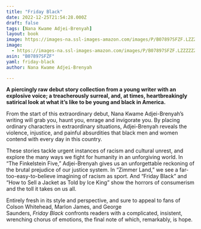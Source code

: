 ```yaml
---
title: "Friday Black"
date: 2022-12-25T21:54:28.000Z
draft: false
tags: [Nana Kwame Adjei-Brenyah]
layout: book
image: https://images-na.ssl-images-amazon.com/images/P/B07897SFZF.LZZZZZZZ.jpg
image: 
  - https://images-na.ssl-images-amazon.com/images/P/B07897SFZF.LZZZZZZZ.jpg
asin: "B07897SFZF"
yaml: friday-black
author: Nana Kwame Adjei-Brenyah

---
```


**A piercingly raw debut story collection from a young writer with an explosive voice; a treacherously surreal, and, at times, heartbreakingly satirical look at what it’s like to be young and black in America.**  
  
 From the start of this extraordinary debut, Nana Kwame Adjei-Brenyah’s writing will grab you, haunt you, enrage and invigorate you. By placing ordinary characters in extraordinary situations, Adjei-Brenyah reveals the violence, injustice, and painful absurdities that black men and women contend with every day in this country.  
  
 These stories tackle urgent instances of racism and cultural unrest, and explore the many ways we fight for humanity in an unforgiving world. In “The Finkelstein Five,” Adjei-Brenyah gives us an unforgettable reckoning of the brutal prejudice of our justice system. In “Zimmer Land,” we see a far-too-easy-to-believe imagining of racism as sport. And “Friday Black” and “How to Sell a Jacket as Told by Ice King” show the horrors of consumerism and the toll it takes on us all.  
  
 Entirely fresh in its style and perspective, and sure to appeal to fans of Colson Whitehead, Marlon James, and George Saunders, *Friday Black* confronts readers with a complicated, insistent, wrenching chorus of emotions, the final note of which, remarkably, is hope.